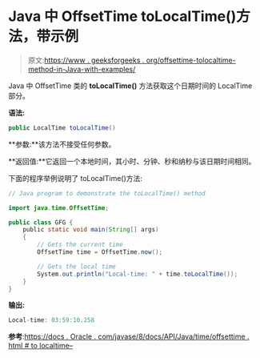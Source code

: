 # Java 中 OffsetTime toLocalTime()方法，带示例

> 原文:[https://www . geeksforgeeks . org/offsettime-tolocaltime-method-in-Java-with-examples/](https://www.geeksforgeeks.org/offsettime-tolocaltime-method-in-java-with-examples/)

Java 中 OffsetTime 类的 **toLocalTime()** 方法获取这个日期时间的 LocalTime 部分。

**语法:**

```java
public LocalTime toLocalTime()

```

**参数:**该方法不接受任何参数。

**返回值:**它返回一个本地时间，其小时、分钟、秒和纳秒与该日期时间相同。

下面的程序举例说明了 toLocalTime()方法:

```java
// Java program to demonstrate the toLocalTime() method

import java.time.OffsetTime;

public class GFG {
    public static void main(String[] args)
    {
        // Gets the current time
        OffsetTime time = OffsetTime.now();

        // Gets the local time
        System.out.println("Local-time: " + time.toLocalTime());
    }
}
```

**输出:**

```java
Local-time: 03:59:10.258

```

**参考**:[https://docs . Oracle . com/javase/8/docs/API/Java/time/offsettime . html # to localtime–](https://docs.oracle.com/javase/8/docs/api/java/time/OffsetTime.html#toLocalTime--)